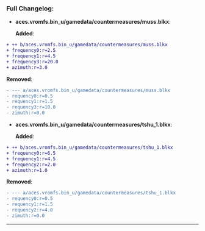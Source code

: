 ### Full Changelog:

- **aces.vromfs.bin_u/gamedata/countermeasures/muss.blkx**:

  **Added**:
```diff
+ ++ b/aces.vromfs.bin_u/gamedata/countermeasures/muss.blkx
+ frequency0:r=2.5
+ frequency1:r=4.5
+ frequency3:r=20.0
+ azimuth:r=3.0
```

  **Removed**:
```diff
- --- a/aces.vromfs.bin_u/gamedata/countermeasures/muss.blkx
- requency0:r=0.5
- requency1:r=1.5
- requency3:r=10.0
- zimuth:r=0.0
```


- **aces.vromfs.bin_u/gamedata/countermeasures/tshu_1.blkx**:

  **Added**:
```diff
+ ++ b/aces.vromfs.bin_u/gamedata/countermeasures/tshu_1.blkx
+ frequency0:r=6.5
+ frequency1:r=4.5
+ frequency2:r=2.0
+ azimuth:r=1.0
```

  **Removed**:
```diff
- --- a/aces.vromfs.bin_u/gamedata/countermeasures/tshu_1.blkx
- requency0:r=0.5
- requency1:r=1.5
- requency2:r=4.0
- zimuth:r=0.0
```


---
